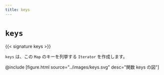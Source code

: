 ```yaml
---
title: keys
---
```


# `keys`

{{< signature keys >}}

`keys` は、この `Map` のキーを列挙する `Iterator` を作成します。

@include [figure.html source="../images/keys.svg" desc="関数 keys の図"]
